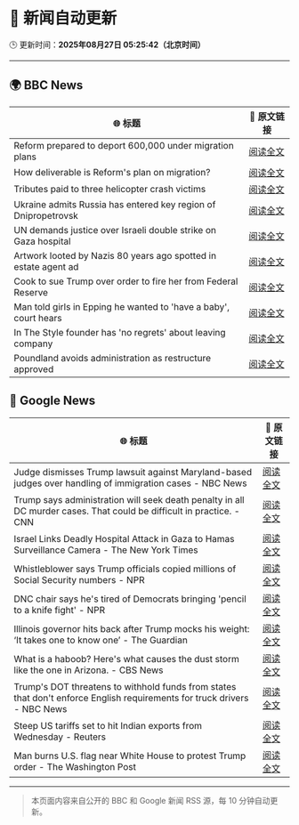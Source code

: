 # 🧠 新闻自动更新

🕒 更新时间：**2025年08月27日 05:25:42（北京时间）**

---

## 🌍 BBC News

| 🌐 标题 | 🔗 原文链接 |
|--------|-------------|
| Reform prepared to deport 600,000 under migration plans | [阅读全文](https://www.bbc.com/news/articles/c5yk4r5e514o?at_medium=RSS&at_campaign=rss) |
| How deliverable is Reform's plan on migration? | [阅读全文](https://www.bbc.com/news/articles/cx29l0wqlgeo?at_medium=RSS&at_campaign=rss) |
| Tributes paid to three helicopter crash victims | [阅读全文](https://www.bbc.com/news/articles/cdd3jzl31j8o?at_medium=RSS&at_campaign=rss) |
| Ukraine admits Russia has entered key region of Dnipropetrovsk | [阅读全文](https://www.bbc.com/news/articles/c17n1p24yv9o?at_medium=RSS&at_campaign=rss) |
| UN demands justice over Israeli double strike on Gaza hospital | [阅读全文](https://www.bbc.com/news/articles/cd6n97gj1nqo?at_medium=RSS&at_campaign=rss) |
| Artwork looted by Nazis 80 years ago spotted in estate agent ad | [阅读全文](https://www.bbc.com/news/articles/cq68dze2l71o?at_medium=RSS&at_campaign=rss) |
| Cook to sue Trump over order to fire her from Federal Reserve | [阅读全文](https://www.bbc.com/news/articles/cx275n8gx0ro?at_medium=RSS&at_campaign=rss) |
| Man told girls in Epping he wanted to 'have a baby', court hears | [阅读全文](https://www.bbc.com/news/articles/ckgy00rdzk7o?at_medium=RSS&at_campaign=rss) |
| In The Style founder has 'no regrets' about leaving company | [阅读全文](https://www.bbc.com/news/articles/c890n19gyd3o?at_medium=RSS&at_campaign=rss) |
| Poundland avoids administration as restructure approved | [阅读全文](https://www.bbc.com/news/articles/cdd3j3g0e5no?at_medium=RSS&at_campaign=rss) |

## 📰 Google News

| 🌐 标题 | 🔗 原文链接 |
|--------|-------------|
| Judge dismisses Trump lawsuit against Maryland-based judges over handling of immigration cases - NBC News | [阅读全文](https://news.google.com/rss/articles/CBMixwFBVV95cUxPZEYzSTZYbWdaSllRRlJYMlFxU0JhRHYtYkJCT1hLY1QybU5oc2dLamVLa0RrX2hJaDJQXzRWTWE4dHk3eHk0NWdhdTBwOWhFUGF6MUhLSXdjbXQ4U3FEMnJCdVhzUzZ3cG9wSWE2eTBITGpKRXJIVGJrdlQzM2FwenBUOFo1NnFGcUpuT0R2c01jaEpsMlZEa24ySE1qRW91U0NNUUI2MFZNbFRJYWdqeERNNXlrWjZxelZ2REs5TzVSVWxsT2hF0gFWQVVfeXFMT29jbWQxbmI1TWFYYlZpUWpROEJtd3VSUk43ekFUVWdDNHdmemNiQzhmdUk2clR4SmRXbDhOZzFWdV9GWHMwQnFIdEdEdEVsLUVBam5LdkE?oc=5) |
| Trump says administration will seek death penalty in all DC murder cases. That could be difficult in practice. - CNN | [阅读全文](https://news.google.com/rss/articles/CBMihwFBVV95cUxNdTV4UnpqOXFSZ0dpMEhsU3RqOWRmUDNnOERuc2pQcmVVOEFWUjgzRFJaV0dxSUQ3TkxIZ2o2VXZ2NkVReWh4WkZHY3BSTS1jdjN2REpya1YxUDBzUnFHenRJMTVPWTU3M2drcjNPTDZoUGlWaGFnanV0c3hGMVZlZXozT2xFa3c?oc=5) |
| Israel Links Deadly Hospital Attack in Gaza to Hamas Surveillance Camera - The New York Times | [阅读全文](https://news.google.com/rss/articles/CBMingFBVV95cUxNVFpGd0VoT3Nsd1BVMkpFYlhINjF3XzNMM1B2eUhnNzBUcGdGRTRLLU8xS3JSN09hQWJMOU9RaUoyNHJUNGlJc3VIdmR2NXhBb3Fsa3JHcERYb1ZQVVhQN2NJQlhiSkk1VXUxUFl1QXhZYnlzMldjSm9CQmkzQWEtVDNXM294UWpENC10dkxpWVBoQnBzc2UtcHotRGFGdw?oc=5) |
| Whistleblower says Trump officials copied millions of Social Security numbers - NPR | [阅读全文](https://news.google.com/rss/articles/CBMifkFVX3lxTE1RMWtUQXdmdUtjV1R3b3l0aTU0bGJOcGg2VzFKYVRITkZOTDBBRVJSMDUydUFOZl9BZzI5V2JtVDJaRnV1c2oydmF3M25TMnlxX2htSGpoMXdoWlR2QUZZT21EVmJDSERfOXJpMFJGVXRUeFAwR0VESndGZGpTdw?oc=5) |
| DNC chair says he's tired of Democrats bringing 'pencil to a knife fight' - NPR | [阅读全文](https://news.google.com/rss/articles/CBMiigFBVV95cUxOWVMta2JZMWlXam8yUVBfMmUzOHVYXzFLQlFOSExtSTdMeFNoeHlINzFITWctQU9oTUc1R1ozRnlLQUZxZkJIdHVOTVpUdGZ1Vk5ocURVR1VFc2NNZjhDZTBoUnc4YUFLWGwtWmNzbkxVcWhUTVBzZjVoSVRvb2dhdE45Z21mTm1nbVE?oc=5) |
| Illinois governor hits back after Trump mocks his weight: ‘It takes one to know one’ - The Guardian | [阅读全文](https://news.google.com/rss/articles/CBMijgFBVV95cUxQNF9sYzIzZWh6UjR2SEk0alpMS2paVE9ZSGlMZlYtUnp3UlM5aHF6V295Z3diazhSNkgzNFVMZUxsV1RFYUxRX1JxNTdqd0Jxc1dOREtkMDloVzVWTzQyY21RbjNQNWRZUERTNGhUeHJfUUZPalU0UnFTQTdiY19mSk9OWnk0ejNEbVJwaVFR?oc=5) |
| What is a haboob? Here's what causes the dust storm like the one in Arizona. - CBS News | [阅读全文](https://news.google.com/rss/articles/CBMiggFBVV95cUxOY19MNU1CX3FfNWpsNUtObzZ3ZGtpU1RCVTdUemVTa1E5MThfVkJvcmpkREN3Y1dFU2NhY25oZUl1ajdKRURqNmczd3NoQ1RzZ3duTWRaVFBnV0h3cFkwLUJyRTlka1k4YlowaHUzSzNKc2V1UVhTYWlmSFBiN2ZnTG1B0gGHAUFVX3lxTFBTQ3Ezdk96TDZlZmdobWpEaVdEQ2F4b1FrYzV4Y2JIdlpOTTVhTmU0bVBJUGlLLWtNdk5tV2l5RHdNTTVHRGl4d0NmNXFvbWhyc3dwc3pkZGtOcnQxalk0S0ljQ19jbkQzdlNoSnByZGRBd0tPaXVMX3ByQkQxTzRNMGNUMGdaMA?oc=5) |
| Trump's DOT threatens to withhold funds from states that don't enforce English requirements for truck drivers - NBC News | [阅读全文](https://news.google.com/rss/articles/CBMixAFBVV95cUxQSXA3R0FwREg1QmdyM2l6U3FZUnV2bG83SnlYTVpOdGxmY3k2NjRRd0FJeXJ6dWxuMWJyTTlOY010ZzUzVjVzTExndmtSTE5QNVYzM2ppMW9rajhscG92YlhnRTZxN3NQRHFwbUNKeWFPMTh3b2U4U0U0NTZjV0tIbEVIdWxPRkZ5cUZoWVc2TE5tUVZ6VWhPR0JpWlBrdGw1SkNKemtkS2Y0ejRhaTlUbE82TVBiQ3V1VW82aGV5TFdydFpT0gFWQVVfeXFMUG5MdlFsUmFHWGdoQmtZT2VkTHAzdWcxdUFfZzZFNnIycW8wWmRvaVl3Y2lHQUNTb2xLSHM3bXlpY3RXa3N5dDdfV0RhRmVJanBTeE4tdUE?oc=5) |
| Steep US tariffs set to hit Indian exports from Wednesday - Reuters | [阅读全文](https://news.google.com/rss/articles/CBMingFBVV95cUxNREI5OEZ1STJwa0FIeEJfaldmQ2lLRm90OU0yVjc4Nll0Tk95OF9veVpaak5yLTd0S0FhWHc3bnpwaEN1dnhpcTJrQXpFdlp5a3N1U081N1dzWVhOdEJOUUJ0UTVSaWY3N1laSU9YaTZxWTV2aUhFTHI2VGpGQjJIWnJUMVVXazVNSU84Ml9qNGxWdjlMR3JaanVvY1RNQQ?oc=5) |
| Man burns U.S. flag near White House to protest Trump order - The Washington Post | [阅读全文](https://news.google.com/rss/articles/CBMiiAFBVV95cUxONV9lc3d0Q0JOQXlmV3FfTlJ3MVBrNGlCb1FUUFZtVGV3R3pacFoySzVVSjMxVmVGSXA2Y3NBXzNYV2pQZkhkU0FiTnNrWm02QzFnY1NIWm9GbFhWMm9qOEhUTW5HSzdXT3Uydm5QaEVEenFYTDVTNkpuamE0MWFvdmJEMkpNbzBy?oc=5) |

---
> 本页面内容来自公开的 BBC 和 Google 新闻 RSS 源，每 10 分钟自动更新。